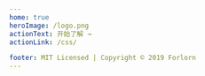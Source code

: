 ```yaml
---
home: true
heroImage: /logo.png
actionText: 开始了解 →
actionLink: /css/

footer: MIT Licensed | Copyright © 2019 Forlorn
---
```


